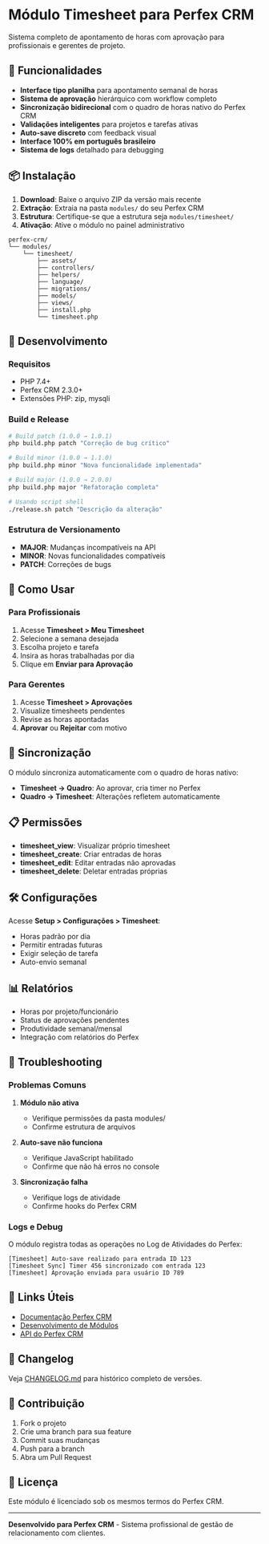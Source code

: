 
# Módulo Timesheet para Perfex CRM

Sistema completo de apontamento de horas com aprovação para profissionais e gerentes de projeto.

## 🚀 Funcionalidades

- **Interface tipo planilha** para apontamento semanal de horas
- **Sistema de aprovação** hierárquico com workflow completo
- **Sincronização bidirecional** com o quadro de horas nativo do Perfex CRM
- **Validações inteligentes** para projetos e tarefas ativas
- **Auto-save discreto** com feedback visual
- **Interface 100% em português brasileiro**
- **Sistema de logs** detalhado para debugging

## 📦 Instalação

1. **Download**: Baixe o arquivo ZIP da versão mais recente
2. **Extração**: Extraia na pasta `modules/` do seu Perfex CRM
3. **Estrutura**: Certifique-se que a estrutura seja `modules/timesheet/`
4. **Ativação**: Ative o módulo no painel administrativo

```
perfex-crm/
└── modules/
    └── timesheet/
        ├── assets/
        ├── controllers/
        ├── helpers/
        ├── language/
        ├── migrations/
        ├── models/
        ├── views/
        ├── install.php
        └── timesheet.php
```

## 🔧 Desenvolvimento

### Requisitos
- PHP 7.4+
- Perfex CRM 2.3.0+
- Extensões PHP: zip, mysqli

### Build e Release

```bash
# Build patch (1.0.0 → 1.0.1)
php build.php patch "Correção de bug crítico"

# Build minor (1.0.0 → 1.1.0)
php build.php minor "Nova funcionalidade implementada"

# Build major (1.0.0 → 2.0.0)
php build.php major "Refatoração completa"

# Usando script shell
./release.sh patch "Descrição da alteração"
```

### Estrutura de Versionamento

- **MAJOR**: Mudanças incompatíveis na API
- **MINOR**: Novas funcionalidades compatíveis
- **PATCH**: Correções de bugs

## 🎯 Como Usar

### Para Profissionais

1. Acesse **Timesheet > Meu Timesheet**
2. Selecione a semana desejada
3. Escolha projeto e tarefa
4. Insira as horas trabalhadas por dia
5. Clique em **Enviar para Aprovação**

### Para Gerentes

1. Acesse **Timesheet > Aprovações**
2. Visualize timesheets pendentes
3. Revise as horas apontadas
4. **Aprovar** ou **Rejeitar** com motivo

## 🔄 Sincronização

O módulo sincroniza automaticamente com o quadro de horas nativo:

- **Timesheet → Quadro**: Ao aprovar, cria timer no Perfex
- **Quadro → Timesheet**: Alterações refletem automaticamente

## 📋 Permissões

- **timesheet_view**: Visualizar próprio timesheet
- **timesheet_create**: Criar entradas de horas
- **timesheet_edit**: Editar entradas não aprovadas
- **timesheet_delete**: Deletar entradas próprias

## 🛠️ Configurações

Acesse **Setup > Configurações > Timesheet**:

- Horas padrão por dia
- Permitir entradas futuras
- Exigir seleção de tarefa
- Auto-envio semanal

## 📊 Relatórios

- Horas por projeto/funcionário
- Status de aprovações pendentes
- Produtividade semanal/mensal
- Integração com relatórios do Perfex

## 🐛 Troubleshooting

### Problemas Comuns

1. **Módulo não ativa**
   - Verifique permissões da pasta modules/
   - Confirme estrutura de arquivos

2. **Auto-save não funciona**
   - Verifique JavaScript habilitado
   - Confirme que não há erros no console

3. **Sincronização falha**
   - Verifique logs de atividade
   - Confirme hooks do Perfex CRM

### Logs e Debug

O módulo registra todas as operações no Log de Atividades do Perfex:

```
[Timesheet] Auto-save realizado para entrada ID 123
[Timesheet Sync] Timer 456 sincronizado com entrada 123
[Timesheet] Aprovação enviada para usuário ID 789
```

## 🔗 Links Úteis

- [Documentação Perfex CRM](https://help.perfexcrm.com/)
- [Desenvolvimento de Módulos](https://help.perfexcrm.com/category/modules/)
- [API do Perfex CRM](https://help.perfexcrm.com/api-documentation/)

## 📝 Changelog

Veja [CHANGELOG.md](CHANGELOG.md) para histórico completo de versões.

## 🤝 Contribuição

1. Fork o projeto
2. Crie uma branch para sua feature
3. Commit suas mudanças
4. Push para a branch
5. Abra um Pull Request

## 📄 Licença

Este módulo é licenciado sob os mesmos termos do Perfex CRM.

---

**Desenvolvido para Perfex CRM** - Sistema profissional de gestão de relacionamento com clientes.
